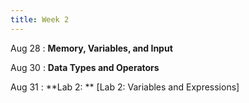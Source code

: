 ```yaml
---
title: Week 2
---
```


Aug 28
: **Memory, Variables, and Input**
  
Aug 30
: **Data Types and Operators**

Aug 31
: **Lab 2: ** [Lab 2: Variables and Expressions]


